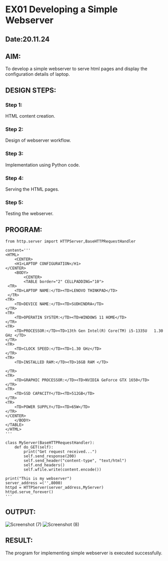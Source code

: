 # EX01 Developing a Simple Webserver
## Date:20.11.24

## AIM:
To develop a simple webserver to serve html pages and display the configuration details of laptop.

## DESIGN STEPS:
### Step 1: 
HTML content creation.

### Step 2:
Design of webserver workflow.

### Step 3:
Implementation using Python code.

### Step 4:
Serving the HTML pages.

### Step 5:
Testing the webserver.

## PROGRAM:
```
from http.server import HTTPServer,BaseHTTPRequestHandler

content='''
<HTML>
    <CENTER>
    <H1>LAPTOP CONFIGURATION</H1>
</CENTER>
    <BODY>
        <CENTER>
        <TABLE border="2" CELLPADDING="10">
 <TR>
    <TD>LAPTOP NAME:</TD><TD>LENOVO THINKPAD</TD>
 </TR>           
<TR>
    <TD>DEVICE NAME:</TD><TD>SUDHINDRA</TD>
</TR>
<TR>
    <TD>OPERATIN SYSTEM:</TD><TD>WINDOWS 11 HOME</TD>
</TR>
<TR>
    <TD>PROCESSOR:</TD><TD>13th Gen Intel(R) Core(TM) i5-1335U   1.30 GHz </TD>
</TR>
<TR>
    <TD>CLOCK SPEED:</TD><TD>1.30 GHz</TD>
</TR>
<TR>
    <TD>INSTALLED RAM:</TD><TD>16GB RAM </TD>

</TR>
<TR>
    <TD>GRAPHIC PROCESSOR:</TD><TD>NVIDIA GeForce GTX 1650</TD>
</TR>
<TR>
    <TD>SSD CAPACITY</TD><TD>512GB</TD>
</TR>
<TR>
    <TD>POWER SUPPLY</TD><TD>65W</TD>
</TR>
</CENTER>
    </BODY>
</TABLE>
</HTML>
'''

class MyServer(BaseHTTPRequestHandler):
    def do_GET(self):
        print("Get request received...")
        self.send_response(200) 
        self.send_header("content-type", "text/html")       
        self.end_headers()
        self.wfile.write(content.encode())

print("This is my webserver") 
server_address =('',8000)
httpd = HTTPServer(server_address,MyServer)
httpd.serve_forever()
'''
```

## OUTPUT:
![Screenshot (7)](https://github.com/user-attachments/assets/850a4b29-2c0c-46e2-91e8-72d7e51f1214)
![Screenshot (8)](https://github.com/user-attachments/assets/053f73e6-261f-430f-aa02-1fc350db6c2c)



## RESULT:
The program for implementing simple webserver is executed successfully.
